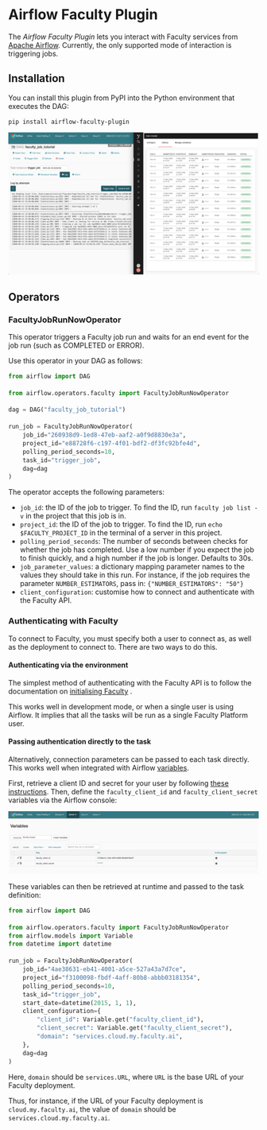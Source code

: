 # Airflow Faculty Plugin

The *Airflow Faculty Plugin* lets you interact with Faculty services
from [Apache Airflow](https://airflow.apache.org/). Currently, the
only supported mode of interaction is triggering jobs.

## Installation

You can install this plugin from PyPI into the Python environment that
executes the DAG:

```
pip install airflow-faculty-plugin
```

![](images/demo.png)

## Operators

### FacultyJobRunNowOperator

This operator triggers a Faculty job run and waits for an end event
for the job run (such as COMPLETED or ERROR).

Use this operator in your DAG as follows:

```py
from airflow import DAG

from airflow.operators.faculty import FacultyJobRunNowOperator

dag = DAG("faculty_job_tutorial")

run_job = FacultyJobRunNowOperator(
    job_id="260938d9-1ed8-47eb-aaf2-a0f9d8830e3a",
    project_id="e88728f6-c197-4f01-bdf2-df3fc92bfe4d",
    polling_period_seconds=10,
    task_id="trigger_job",
    dag=dag
)
```

The operator accepts the following parameters:

- `job_id`: the ID of the job to trigger. To find the ID, run
   `faculty job list -v` in the project that this job is in.
- `project_id`: the ID of the job to trigger. To find the ID,
   run `echo $FACULTY_PROJECT_ID` in the terminal of a server
   in this project.
- `polling_period_seconds`: The number of seconds between checks for
   whether the job has completed. Use a low number if you expect
   the job to finish quickly, and a high number if the job is
   longer. Defaults to 30s.
- `job_parameter_values`: a dictionary mapping parameter names
   to the values they should take in this run. For instance,
   if the job requires the parameter `NUMBER_ESTIMATORS`, pass in:
   `{"NUMBER_ESTIMATORS": "50"}`
- `client_configuration`: customise how to connect and authenticate
   with the Faculty API.

### Authenticating with Faculty

To connect to Faculty, you must specify both a user to connect as, as
well as the deployment to connect to.  There are two ways to do this.

#### Authenticating via the environment

The simplest method of authenticating with the Faculty API is to
follow the documentation on [initialising
Faculty](https://docs.faculty.ai/user-guide/command_line_interface.html#initialising-faculty)
.

This works well in development mode, or when a single user is using
Airflow. It implies that all the tasks will be run as a single Faculty
Platform user.

#### Passing authentication directly to the task

Alternatively, connection parameters can be passed to each task
directly. This works well when integrated with Airflow
[variables](https://airflow.apache.org/docs/stable/concepts.html#variables).

First, retrieve a client ID and secret for your user by following
[these
instructions](https://docs.faculty.ai/user-guide/my-account.html#cli-credentials). Then,
define the `faculty_client_id` and `faculty_client_secret` variables
via the Airflow console:

![](images/airflow-variables.png)

These variables can then be retrieved at runtime and passed to the
task definition:

``` py
from airflow import DAG

from airflow.operators.faculty import FacultyJobRunNowOperator
from airflow.models import Variable
from datetime import datetime

run_job = FacultyJobRunNowOperator(
    job_id="4ae38631-eb41-4001-a5ce-527a43a7d7ce",
    project_id="f3100098-fbdf-4aff-80b8-abbb03181354",
    polling_period_seconds=10,
    task_id="trigger_job",
    start_date=datetime(2015, 1, 1),
    client_configuration={
        "client_id": Variable.get("faculty_client_id"),
        "client_secret": Variable.get("faculty_client_secret"),
        "domain": "services.cloud.my.faculty.ai",
    },
    dag=dag
)
```

Here, `domain` should be `services.URL`, where `URL` is the base URL
of your Faculty deployment.

Thus, for instance, if the URL of your Faculty deployment is
`cloud.my.faculty.ai`, the value of `domain` should be
`services.cloud.my.faculty.ai`.
